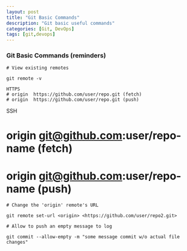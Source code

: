 ```yaml
---
layout: post
title: "Git Basic Commands"
description: "Git basic useful commands"
categories: [Git, DevOps]
tags: [git,devops]
---
```


### Git Basic Commands (reminders)

```console
# View existing remotes

git remote -v
```


~~~console
HTTPS
# origin  https://github.com/user/repo.git (fetch)
# origin  https://github.com/user/repo.git (push)
~~~

SSH
# origin  git@github.com:user/repo-name (fetch)
# origin  git@github.com:user/repo-name (push)

~~~
# Change the 'origin' remote's URL

git remote set-url <origin> <https://github.com/user/repo2.git>
~~~

~~~
# Allow to push an empty message to log

git commit --allow-empty -m "some message commit w/o actual file changes"
~~~

